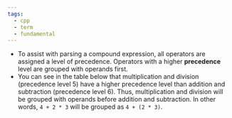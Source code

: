 ```yaml
---
tags:
  - cpp
  - term
  - fundamental
---
```


- To assist with parsing a compound expression, all operators are assigned a level of precedence. Operators with a higher **precedence** level are grouped with operands first.
- You can see in the table below that multiplication and division (precedence level 5) have a higher precedence level than addition and subtraction (precedence level 6). Thus, multiplication and division will be grouped with operands before addition and subtraction. In other words, `4 + 2 * 3` will be grouped as `4 + (2 * 3)`.